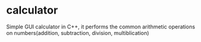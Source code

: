 # calculator
Simple GUI calculator in C++, it performs the common arithmetic operations on numbers(addition, subtraction, division, multiblication)
